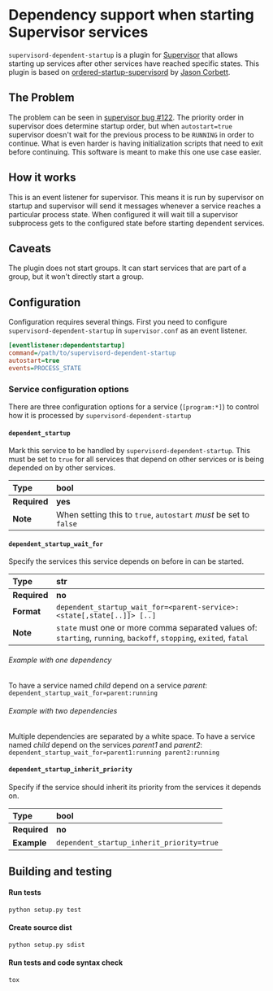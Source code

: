 # Dependency support when starting Supervisor services

`supervisord-dependent-startup` is a plugin for
[Supervisor](http://supervisord.org) that allows starting up services after
other services have reached specific states. This plugin is based on
[ordered-startup-supervisord](https://github.com/jasoncorbett/ordered-startup-supervisord/)
by [Jason Corbett](https://github.com/jasoncorbett).

## The Problem

The problem can be seen in [supervisor bug
#122](https://github.com/Supervisor/supervisor/issues/122). The priority order
in supervisor does determine startup order, but when `autostart=true` supervisor
doesn't wait for the previous process to be `RUNNING` in order to continue. What
is even harder is having initialization scripts that need to exit before
continuing. This software is meant to make this one use case easier.

## How it works

This is an event listener for supervisor. This means it is run by supervisor on
startup and supervisor will send it messages whenever a service reaches a
particular process state. When configured it will wait till a supervisor
subprocess gets to the configured state before starting dependent services.

## Caveats

The plugin does not start groups. It can start services that are part of a
group, but it won't directly start a group.

## Configuration

Configuration requires several things. First you need to configure
`supervisord-dependent-startup` in `supervisor.conf` as an event listener.

```INI
[eventlistener:dependentstartup]
command=/path/to/supervisord-dependent-startup
autostart=true
events=PROCESS_STATE
```


### Service configuration options

There are three configuration options for a service (`[program:*]`) to control
how it is processed by `supervisord-dependent-startup`

#### `dependent_startup`

Mark this service to be handled by `supervisord-dependent-startup`. This must be
set to `true` for all services that depend on other services or is being
depended on by other services.

| Type | **bool**
:--- | :---
| **Required** | **yes**
| **Note**     | When setting this to `true`, `autostart` *must* be set to `false`


#### `dependent_startup_wait_for`

Specify the services this service depends on before in can be started.

| Type | **str**
:--- | :---
| **Required**| **no**
| **Format**  | `dependent_startup_wait_for=<parent-service>:<state[,state[..]]> [..]`
| **Note**    | `state` must one or more comma separated values of:  `starting`, `running`, `backoff`, `stopping`, `exited`, `fatal`

###### Example with one dependency

To have a service named *child* depend on a service *parent*:
``dependent_startup_wait_for=parent:running``


###### Example with two dependencies

Multiple dependencies are separated by a white space. To have a service named
*child* depend on the services *parent1* and *parent2*:
``dependent_startup_wait_for=parent1:running parent2:running``

#### `dependent_startup_inherit_priority`

Specify if the service should inherit its priority from the services it depends
on.

| Type | **bool**
:--- | :---
| **Required**| **no**
| **Example** | ``dependent_startup_inherit_priority=true``


## Building and testing

#### Run tests

```Shell
python setup.py test
```

#### Create source dist

```Shell
python setup.py sdist
```

#### Run tests and code syntax check

```Shell
tox
```

